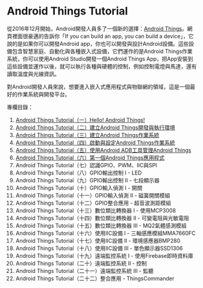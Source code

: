 # Android Things Tutorial

從2016年12月開始，Android開發人員多了一個新的選擇：[Android Things](https://developer.android.com/things/index.html)。網頁裡面很豪邁的告訴你「If you can build an app, you can build a device」，它說的是如果你可以開發Android app，你也可以開發與設計Android設備。這些設備包含智慧家庭、自動化與各種嵌入式設備，它們運作的是Android Things作業系統，你可以使用Android Studio開發一個Android Things App，把App安裝到這些設備並運作以後，就可以執行各種與硬體的控制，例如控制電燈與馬達，還有讀取溫度與光線資訊。

對Android開發人員來說，想要進入嵌入式應用程式與物聯網的領域，這是一個最好的作業系統與開發平台。

專欄目錄：

1. [Android Things Tutorial（一）Hello! Android Things!](http://www.codedata.com.tw/java/att01/)
2. [Android Things Tutorial（二）建立Android Things開發與執行環境](http://www.codedata.com.tw/java/att02/)
3. [Android Things Tutorial（三）建立Android Things作業系統](http://www.codedata.com.tw/java/att03/)
4. [Android Things Tutorial（四）啟動與設定Android Things作業系統](http://www.codedata.com.tw/java/att04/)
5. [Android Things Tutorial（五）使用Android ADB工具管理Android Things](http://www.codedata.com.tw/java/att05/)
6. [Android Things Tutorial（六）第一個Android Things應用程式](http://www.codedata.com.tw/java/att06/)
7. Android Things Tutorial（七）認識GPIO、PWM、IIC與SPI
8. Android Things Tutorial（八）GPIO輸出控制 I - LED
9. Android Things Tutorial（九）GPIO輸出控制 II - 七段顯示器
10. Android Things Tutorial（十）GPIO輸入偵測 I - 開關
11. Android Things Tutorial（十一）GPIO輸入偵測 II - 磁簧開關模組
12. Android Things Tutorial（十二）GPIO整合應用 - 超音波測距模組
13. Android Things Tutorial（十三）數位類比轉換器 I - 使用MCP3008
14. Android Things Tutorial（十四）數位類比轉換器 II - 可變電阻與光敏電阻
15. Android Things Tutorial（十五）數位類比轉換器 III - MQ2氣體感測模組
16. Android Things Tutorial（十六）使用IIC設備 I - 三軸感應模組MMA7660FC
17. Android Things Tutorial（十七）使用IIC設備 II - 環境感應器BMP280
18. Android Things Tutorial（十八）使用IIC設備 III - 單色顯示器SSD1306
19. Android Things Tutorial（十九）遠端監控系統 I - 使用Firebase即時資料庫
20. Android Things Tutorial（二十）遠端監控系統 II - 控制
21. Android Things Tutorial（二十一）遠端監控系統 III - 監聽
22. Android Things Tutorial（二十二）整合應用 - ThingsCommander
